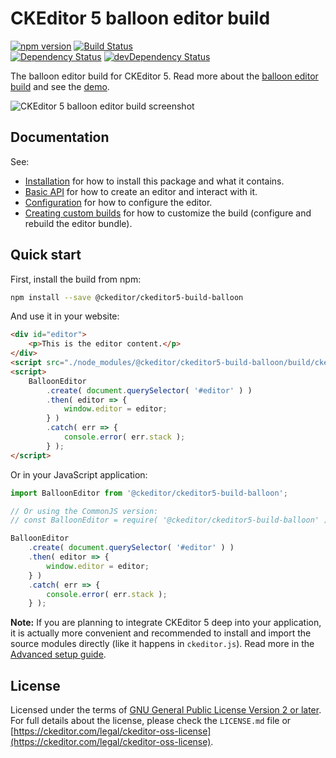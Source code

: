 CKEditor 5 balloon editor build
==============================================

[![npm version](https://badge.fury.io/js/%40ckeditor%2Fckeditor5-build-balloon.svg)](https://www.npmjs.com/package/@ckeditor/ckeditor5-build-balloon)
[![Build Status](https://travis-ci.org/ckeditor/ckeditor5-build-balloon.svg?branch=master)](https://travis-ci.org/ckeditor/ckeditor5-build-balloon)
<br>
[![Dependency Status](https://david-dm.org/ckeditor/ckeditor5-build-balloon/status.svg)](https://david-dm.org/ckeditor/ckeditor5-build-balloon)
[![devDependency Status](https://david-dm.org/ckeditor/ckeditor5-build-balloon/dev-status.svg)](https://david-dm.org/ckeditor/ckeditor5-build-balloon?type=dev)

The balloon editor build for CKEditor 5. Read more about the [balloon editor build](https://ckeditor.com/docs/ckeditor5/latest/builds/guides/overview.html#balloon-editor) and see the [demo](https://ckeditor.com/docs/ckeditor5/latest/examples/builds/balloon-editor.html).

![CKEditor 5 balloon editor build screenshot](https://c.cksource.com/a/1/img/npm/ckeditor5-build-balloon.png)

## Documentation

See:

* [Installation](https://ckeditor.com/docs/ckeditor5/latest/builds/guides/integration/installation.html) for how to install this package and what it contains.
* [Basic API](https://ckeditor.com/docs/ckeditor5/latest/builds/guides/integration/basic-api.html) for how to create an editor and interact with it.
* [Configuration](https://ckeditor.com/docs/ckeditor5/latest/builds/guides/integration/configuration.html) for how to configure the editor.
* [Creating custom builds](https://ckeditor.com/docs/ckeditor5/latest/builds/guides/development/custom-builds.html) for how to customize the build (configure and rebuild the editor bundle).

## Quick start

First, install the build from npm:

```bash
npm install --save @ckeditor/ckeditor5-build-balloon
```

And use it in your website:

```html
<div id="editor">
	<p>This is the editor content.</p>
</div>
<script src="./node_modules/@ckeditor/ckeditor5-build-balloon/build/ckeditor.js"></script>
<script>
	BalloonEditor
		.create( document.querySelector( '#editor' ) )
		.then( editor => {
			window.editor = editor;
		} )
		.catch( err => {
			console.error( err.stack );
		} );
</script>
```

Or in your JavaScript application:

```js
import BalloonEditor from '@ckeditor/ckeditor5-build-balloon';

// Or using the CommonJS version:
// const BalloonEditor = require( '@ckeditor/ckeditor5-build-balloon' );

BalloonEditor
	.create( document.querySelector( '#editor' ) )
	.then( editor => {
		window.editor = editor;
	} )
	.catch( err => {
		console.error( err.stack );
	} );
```

**Note:** If you are planning to integrate CKEditor 5 deep into your application, it is actually more convenient and recommended to install and import the source modules directly (like it happens in `ckeditor.js`). Read more in the [Advanced setup guide](https://ckeditor.com/docs/ckeditor5/latest/builds/guides/integration/advanced-setup.html).

## License

Licensed under the terms of [GNU General Public License Version 2 or later](http://www.gnu.org/licenses/gpl.html). For full details about the license, please check the `LICENSE.md` file or [https://ckeditor.com/legal/ckeditor-oss-license](https://ckeditor.com/legal/ckeditor-oss-license).
